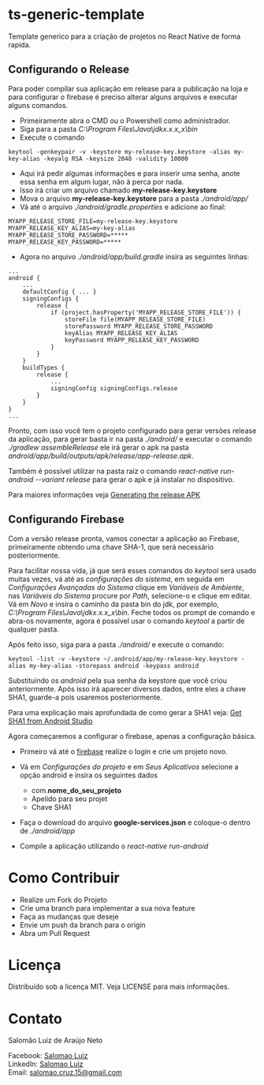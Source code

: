 # ts-generic-template

Template generico para a criação de projetos no React Native de forma rapida.

## Configurando o Release

Para poder compilar sua aplicação em release para a publicação na loja e para configurar o firebase é preciso alterar alguns arquivos e executar alguns comandos.

- Primeiramente abra o CMD ou o Powershell como administrador.
- Siga para a pasta *C:\Program Files\Java\jdkx.x.x_x\bin*
- Execute o comando
```
keytool -genkeypair -v -keystore my-release-key.keystore -alias my-key-alias -keyalg RSA -keysize 2048 -validity 10000
```
- Aqui irá pedir algumas informações e para inserir uma senha, anote essa senha em algum lugar, não à perca por nada.
- Isso irá criar um arquivo chamado **my-release-key.keystore**
- Mova o arquivo **my-release-key.keystore** para a pasta *./android/app/*
- Vá até o arquivo *./android/gradle.properties* e adicione ao final:
```
MYAPP_RELEASE_STORE_FILE=my-release-key.keystore
MYAPP_RELEASE_KEY_ALIAS=my-key-alias
MYAPP_RELEASE_STORE_PASSWORD=*****
MYAPP_RELEASE_KEY_PASSWORD=*****
```

- Agora no arquivo *./android/app/build.gradle* insira as seguintes linhas:
```
...
android {
    ...
    defaultConfig { ... }
    signingConfigs {
        release {
            if (project.hasProperty('MYAPP_RELEASE_STORE_FILE')) {
                storeFile file(MYAPP_RELEASE_STORE_FILE)
                storePassword MYAPP_RELEASE_STORE_PASSWORD
                keyAlias MYAPP_RELEASE_KEY_ALIAS
                keyPassword MYAPP_RELEASE_KEY_PASSWORD
            }
        }
    }
    buildTypes {
        release {
            ...
            signingConfig signingConfigs.release
        }
    }
}
...
```


Pronto, com isso você tem o projeto configurado para gerar versões release da aplicação, para gerar basta ir na pasta *./android/* e executar o comando *./gradlew assembleRelease* ele irá gerar o apk na pasta *android/app/build/outputs/apk/release/app-release.apk*.

Também é possível utilizar na pasta raíz o comando *react-native run-android --variant release* para gerar o apk e já instalar no dispositivo.

Para maiores informações veja [Generating the release APK](https://facebook.github.io/react-native/docs/signed-apk-android#generating-the-release-apk)

## Configurando Firebase
Com a versão release pronta, vamos conectar a aplicação ao Firebase, primeiramente obtendo uma chave SHA-1, que será necessário posteriormente. 

Para facilitar nossa vida, já que será esses comandos do *keytool* será usado muitas vezes, vá até as *configurações do sistema*, em seguida em *Configurações Avançadas do Sistema* clique em *Variáveis de Ambiente*, nas *Variáveis do Sistema* procure por *Path*, selecione-o e clique em editar. Vá em *Novo* e insira o caminho da pasta bin do jdk, por exemplo, *C:\Program Files\Java\jdkx.x.x_x\bin*. Feche todos os prompt de comando e abra-os novamente, agora é possível usar o comando *keytool* a partir de qualquer pasta.

Após feito isso, siga para a pasta *./android/* e execute o comando:
```
keytool -list -v -keystore ~/.android/app/my-release-key.keystore -alias my-key-alias -storepass android -keypass android 
```

Substituindo os *android* pela sua senha da keystore que você criou anteriormente. Após isso irá aparecer diversos dados, entre eles a chave SHA1, guarde-a pois usaremos posteriormente.

Para uma explicação mais aprofundada de como gerar a SHA1 veja: [Get SHA1 from Android Studio](https://medium.com/pen-bold-kiln-press/sha-1-android-studio-ec02fb893e72)

Agora começaremos a configurar o firebase, apenas a configuração básica.

- Primeiro vá até o [firebase](https://firebase.google.com/) realize o login e crie um projeto novo.
- Vá em *Configurações do projeto* e em *Seus Aplicativos* selecione a opção android e insira os seguintes dados 
  - com.**nome_do_seu_projeto**
  - Apelido para seu projet
  - Chave SHA1
 
- Faça o download do arquivo **google-services.json** e coloque-o dentro de *./android/app*
- Compile a aplicação utilizando o *react-native run-android*

# Como Contribuir
- Realize um Fork do Projeto
- Crie uma branch para implementar a sua nova feature
- Faça as mudanças que deseje
- Envie um push da branch para o origin
- Abra um Pull Request

# Licença
Distribuído sob a licença MIT. Veja LICENSE para mais informações.

# Contato
Salomão Luiz de Araújo Neto

Facebook: [Salomao Luiz](https://www.facebook.com/salomao.luiz.28) </br>
LinkedIn: [Salomao Luiz](https://www.linkedin.com/in/salomao-luiz/) </br>
Email: [salomao.cruz.15@gmail.com](mailto:salomao.cruz.15@gmail.com)

